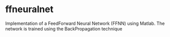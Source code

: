 # ffneuralnet
Implementation of a FeedForward Neural Network (FFNN) using Matlab. The network is trained using the BackPropagation technique

